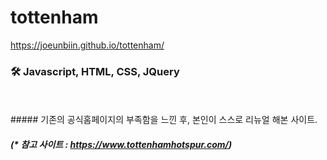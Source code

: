 # tottenham

https://joeunbiin.github.io/tottenham/

### 🛠 Javascript, HTML, CSS, JQuery

</br>
</br>
##### 기존의 공식홈페이지의 부족함을 느낀 후, 본인이 스스로 리뉴얼 해본 사이트.

##### (* 참고 사이트 : https://www.tottenhamhotspur.com/)

